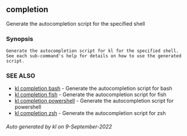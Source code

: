 ## completion

Generate the autocompletion script for the specified shell

### Synopsis

```
Generate the autocompletion script for kl for the specified shell.
See each sub-command's help for details on how to use the generated script.
```



### SEE ALSO

* [kl completion bash](kl_completion_bash)  - Generate the autocompletion script for bash
* [kl completion fish](kl_completion_fish)  - Generate the autocompletion script for fish
* [kl completion powershell](kl_completion_powershell)  - Generate the autocompletion script for powershell
* [kl completion zsh](kl_completion_zsh)  - Generate the autocompletion script for zsh

###### Auto generated by kl on 9-September-2022
